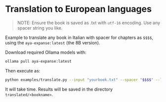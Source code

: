 # Translation to European languages

> NOTE: Ensure the book is saved as .txt with `utf-16` encoding. Use any spacer string you like.

Example to translate any book in Italian with spacer for chapters as `$$$$`, using the `aya-expanse:latest` (the 8B version).

Download required Ollama models with:

```bash
ollama pull aya-expanse:latest
```

Then execute as:

```bash
python examples/translate.py --input "yourbook.txt" --spacer "$$$$" --language "Italian" --model "aya-expanse:latest"
```

It will take time. Results will be saved in the directory `translated/<bookname>`.
